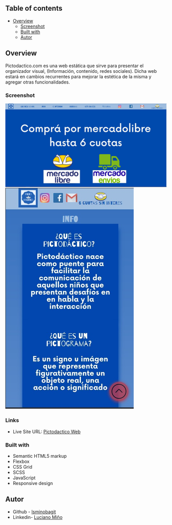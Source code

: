 ## Table of contents

- [Overview](#overview)
  - [Screenshot](#screenshot)
  - [Built with](#built-with)
  - [Autor](#autor)



## Overview
Pictodactico.com es una web estática que sirve para presentar el organizador visual, (Información, contenido, redes sociales). Dicha web estará en cambios recurrentes para mejorar la estética de la misma y agregar otras funcionalidades.

### Screenshot

![](./src/screenshotdesktop.jpg)
![](./src/screenshotmobile.jpg)


### Links

- Live Site URL: [Pictodactico Web](https://pictodactico.com)


### Built with

- Semantic HTML5 markup
- Flexbox
- CSS Grid
- SCSS
- JavaScript
- Responsive design


## Autor

- Github - [lsminobagit](https://github.com/lsminobagit)
- Linkedin- [Luciano Miño](https://www.linkedin.com/in/luciano-miño91)
